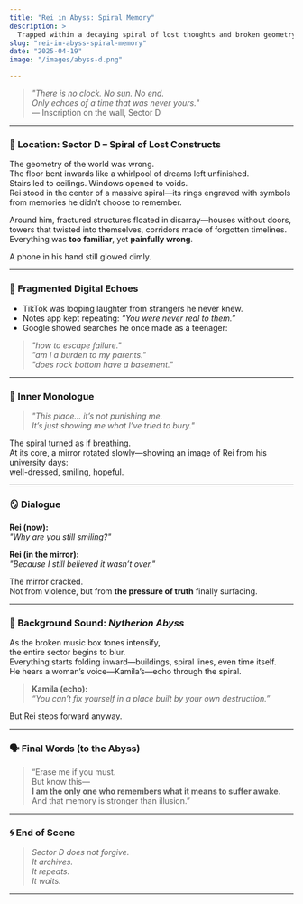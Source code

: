 ```yaml
---
title: "Rei in Abyss: Spiral Memory"
description: >
  Trapped within a decaying spiral of lost thoughts and broken geometry, Rei awakens in Sector D—where time loops, mirrors lie, and illusions rot. Inspired by unsettling childhood memories and surreal echoes of comfort, this chapter explores the moment Rei confronts the first layer of Nytherion Abyss and begins to remember what the world tried to erase.
slug: "rei-in-abyss-spiral-memory"
date: "2025-04-19"
image: "/images/abyss-d.png"

---
```


> _"There is no clock. No sun. No end.  
Only echoes of a time that was never yours."_  
— Inscription on the wall, Sector D

---

### 📍 Location: **Sector D – Spiral of Lost Constructs**

The geometry of the world was wrong.  
The floor bent inwards like a whirlpool of dreams left unfinished.  
Stairs led to ceilings. Windows opened to voids.  
Rei stood in the center of a massive spiral—its rings engraved with symbols from memories he didn’t choose to remember.

Around him, fractured structures floated in disarray—houses without doors, towers that twisted into themselves, corridors made of forgotten timelines.  
Everything was **too familiar**, yet **painfully wrong**.

A phone in his hand still glowed dimly.

---

### 📱 Fragmented Digital Echoes

- TikTok was looping laughter from strangers he never knew.  
- Notes app kept repeating: _“You were never real to them.”_  
- Google showed searches he once made as a teenager:  
> _"how to escape failure."_  
> _"am I a burden to my parents."_  
> _"does rock bottom have a basement."_

---

### 🧠 Inner Monologue

> *"This place... it’s not punishing me.  
It’s just showing me what I’ve tried to bury."*

The spiral turned as if breathing.  
At its core, a mirror rotated slowly—showing an image of Rei from his university days:  
well-dressed, smiling, hopeful.

---

### 🪞 Dialogue

**Rei (now):**  
_"Why are you still smiling?"_

**Rei (in the mirror):**  
_"Because I still believed it wasn’t over."_  

The mirror cracked.  
Not from violence, but from **the pressure of truth** finally surfacing.

---

### 🎼 Background Sound: *Nytherion Abyss*

As the broken music box tones intensify,  
the entire sector begins to blur.  
Everything starts folding inward—buildings, spiral lines, even time itself.  
He hears a woman’s voice—Kamila’s—echo through the spiral.

> **Kamila (echo):**  
> _“You can’t fix yourself in a place built by your own destruction.”_

But Rei steps forward anyway.

---

### 🗣️ Final Words (to the Abyss)

> “Erase me if you must.  
But know this—  
**I am the only one who remembers what it means to suffer awake.**  
And that memory is stronger than illusion.”

---

### 🌀 End of Scene

> _Sector D does not forgive.  
It archives.  
It repeats.  
It waits._

---
